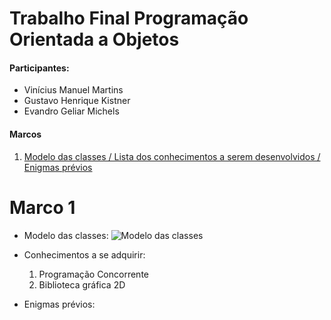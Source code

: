 # Trabalho Final Programação Orientada a Objetos

#### Participantes:
* Vinícius Manuel Martins
* Gustavo Henrique Kistner
* Evandro Geliar Michels

#### Marcos
1. [Modelo das classes / Lista dos conhecimentos a serem desenvolvidos / Enigmas prévios](#marco-1)

# Marco 1
* Modelo das classes: ![Modelo das classes](ModeloClasse.png)

* Conhecimentos a se adquirir:
  1. Programação Concorrente
  2. Biblioteca gráfica 2D

* Enigmas prévios:
